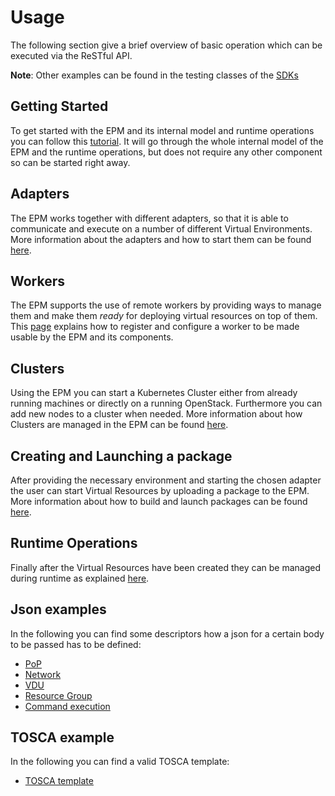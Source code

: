# Usage

The following section give a brief overview of basic operation which can be executed via the ReSTful API. 

**Note**: Other examples can be found in the testing classes of the [SDKs][sdks]

## Getting Started

To get started with the EPM and its internal model and runtime operations you can follow this [tutorial][local_docker].
It will go through the whole internal model of the EPM and the runtime operations, but does not require any other 
component so can be started right away.

## Adapters

The EPM works together with different adapters, so that it is able to communicate and execute on a number of different 
Virtual Environments. More information about the adapters and how to start them can be found [here][adapters].

## Workers

The EPM supports the use of remote workers by providing ways to manage them and make them *ready* for deploying 
virtual resources on top of them. This [page][workers] explains how to register and configure a worker to be made usable
by the EPM and its components.

## Clusters

Using the EPM you can start a Kubernetes Cluster either from already running machines or directly on a running OpenStack.
Furthermore you can add new nodes to a cluster when needed. More information about how Clusters are managed in the EPM can be 
found [here](clusters).

## Creating and Launching a package

After providing the necessary environment and starting the chosen adapter the user can start Virtual Resources by 
uploading a package to the EPM. More information about how to build and launch packages can be found [here][package].

## Runtime Operations

Finally after the Virtual Resources have been created they can be managed during runtime as explained [here][runtime].

## Json examples

In the following you can find some descriptors how a json for a certain body to be passed has to be defined:

* [PoP][json_pop]
* [Network][json_network]
* [VDU][json_vdu]
* [Resource Group][json_resourcegroup] 
* [Command execution][json_command]

## TOSCA example

In the following you can find a valid TOSCA template:

* [TOSCA template][tosca_template]

[sdks]: sdks.md
[json_network]: ../../descriptors/json/network.json
[json_vdu]: ../../descriptors/json/vdu.json
[json_pop]: ../../descriptors/json/pop.json
[json_resourcegroup]: ../../descriptors/json/resource_group.json
[json_command]: ../../descriptors/json/command.json
[tosca_template]: ../../descriptors/tosca/service_template.yaml
[local_docker]: local_docker.md
[adapters]: adapters.md
[workers]: workers.md
[clusters]: clusters.md
[package]: package.md
[runtime]: runtime.md
